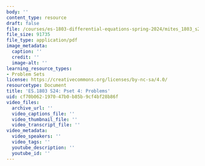 ```yaml
---
body: ''
content_type: resource
draft: false
file: /courses/es-1803-differential-equations-spring-2024/mites_1803_s24_ps4.pdf
file_size: 91735
file_type: application/pdf
image_metadata:
  caption: ''
  credit: ''
  image-alt: ''
learning_resource_types:
- Problem Sets
license: https://creativecommons.org/licenses/by-nc-sa/4.0/
resourcetype: Document
title: 'ES.1803 S24: Pset 4: Problems'
uid: cf70b062-1970-47b0-b85b-9cf4bf28b86f
video_files:
  archive_url: ''
  video_captions_file: ''
  video_thumbnail_file: ''
  video_transcript_file: ''
video_metadata:
  video_speakers: ''
  video_tags: ''
  youtube_description: ''
  youtube_id: ''
---
```

